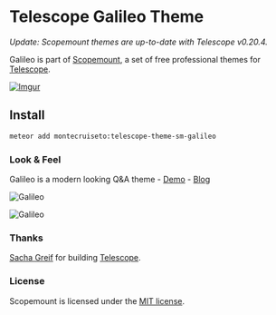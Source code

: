 # Telescope Galileo Theme

*Update: Scopemount themes are up-to-date with Telescope v0.20.4.*

Galileo is part of [Scopemount](http://scopemount.startrack.io), a set of free professional themes for [Telescope](http://www.telescopeapp.org/).

[![Imgur](http://i.imgur.com/8yYLXiY.jpg)](http://scopemount.startrack.io)

## Install

```bash
meteor add montecruiseto:telescope-theme-sm-galileo
```

### Look & Feel

Galileo is a modern looking Q&A theme - [Demo](http://sm-galileo.meteor.com/) - [Blog](http://blog.startrack.io/scopemount-theme-galileo/)

![Galileo](http://i.imgur.com/T3oKWbs.png)

![Galileo](http://i.imgur.com/Jvk80Be.png)

### Thanks

[Sacha Greif](https://github.com/SachaG) for building [Telescope](https://github.com/TelescopeJS/Telescope).

### License

Scopemount is licensed under the [MIT license](http://opensource.org/licenses/MIT).
